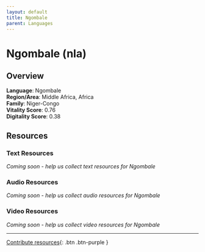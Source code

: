 ```yaml
---
layout: default
title: Ngombale
parent: Languages
---
```


# Ngombale (nla)

## Overview

**Language**: Ngombale  
**Region/Area**: Middle Africa, Africa  
**Family**: Niger-Congo  
**Vitality Score**: 0.76  
**Digitality Score**: 0.38  

## Resources

### Text Resources
*Coming soon - help us collect text resources for Ngombale*

### Audio Resources
*Coming soon - help us collect audio resources for Ngombale*

### Video Resources
*Coming soon - help us collect video resources for Ngombale*

---

[Contribute resources](https://fairtrain.github.io/){: .btn .btn-purple }
